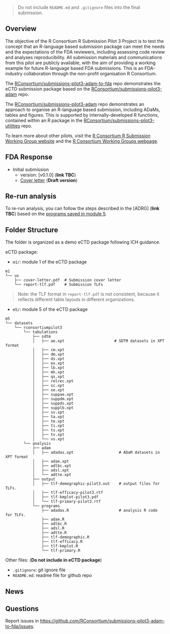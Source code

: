> Do not include `README.md` and `.gitignore` files into the final submission. 

## Overview

The objective of the R Consortium R Submission Pilot 3 Project is to 
test the concept that an R-language based submission package can meet 
the needs and the expectations of the FDA reviewers, 
including assessing code review and analyses reproducibility. 
All submission materials and communications from this pilot are publicly available, 
with the aim of providing a working example for future R-language based FDA submissions.
This is an FDA-industry collaboration through the non-profit organisation R Consortium.

The [RConsortium/submissions-pilot3-adam-to-fda](https://github.com/RConsortium/submissions-pilot3-adam-to-fda)
repo demonstrates the eCTD submission package based on the [RConsortium/submissions-pilot3-adam](https://github.com/RConsortium/submissions-pilot3-adam) repo.  

The [RConsortium/submissions-pilot3-adam](https://github.com/RConsortium/submissions-pilot3-adam) repo demonstrates an approach to organise an R-language based submission, including ADaMs, tables and figures. This is supported by internally-developed R functions, contained within an R package in the [RConsortium/submissions-pilot3-utilities](https://github.com/RConsortium/submissions-pilot3-utilities) repo.

To learn more about other pilots, visit the [R Consortium R Submission Working Group website](https://rconsortium.github.io/submissions-wg/) and the [R Consortium Working Groups webpage](https://www.r-consortium.org/all-projects/isc-working-groups).

## FDA Response 

- Initial submission
  + version: [v0.1.0] (**link TBC**)
  + [Cover letter](https://github.com/RConsortium/submissions-pilot3-adam-to-fda/blob/main/m1/us/cover-letter.pdf) (**Draft version**)
  
## Re-run analysis 

To re-run analysis, you can follow the steps described in the 
[ADRG] (**link TBC**) based on the 
[programs saved in module 5](https://github.com/RConsortium/submissions-pilot3-adam-to-fda/tree/main/m5/datasets/rconsortiumpilot1/analysis/adam/programs). 

## Folder Structure 

The folder is organized as a demo eCTD package following ICH guidance. 

eCTD package: 

- `m1/`: module 1 of the eCTD package

```
m1
└── us
    ├── cover-letter.pdf  # Submission cover letter
    └── report-tlf.pdf    # Submission TLFs 
```

> Note: the TLF format in `report-tlf.pdf` is not consistent, 
> because it reflects different table layouts in different organizations. 

- `m5/`: module 5 of the eCTD package

```
m5
└── datasets
    └── rconsortiumpilot3
        └── tabulations
            ├── sdtm
            │   ├── ae.xpt                      # SDTM datasets in XPT format
            │   ├── cm.xpt
            │   ├── dm.xpt
            │   ├── ds.xpt
            │   ├── ex.xpt
            │   ├── lb.xpt
            │   ├── mh.xpt
            │   ├── qs.xpt
            │   ├── relrec.xpt
            │   ├── sc.xpt
            │   ├── se.xpt
            │   ├── suppae.xpt
            │   ├── suppdm.xpt
            │   ├── suppds.xpt
            │   ├── supplb.xpt
            │   ├── sv.xpt
            │   ├── ta.xpt
            │   ├── te.xpt
            │   ├── ti.xpt
            │   ├── ts.xpt
            │   ├── tv.xpt
            │   └── vs.xpt
        └── analysis
            ├── adam
            │   ├── adadas.xpt                    # ADaM datasets in XPT format
            │   ├── adae.xpt
            │   ├── adlbc.xpt
            │   ├── adsl.xpt
            │   └── adtte.xpt
            ├── output
            │   ├── tlf-demographic-pilot3.out    # output files for TLFs. 
            │   ├── tlf-efficacy-pilot3.rtf
            │   ├── tlf-kmplot-pilot3.pdf
            │   └── tlf-primary-pilot3.rtf
            └── programs
                ├── adadas.R                      # analysis R code for TLFs.   
                ├── adae.R
                ├── adlbc.R
                ├── adsl.R
                ├── adtte.R
                ├── tlf-demographic.R
                ├── tlf-efficacy.R
                ├── tlf-kmplot.R
                └── tlf-primary.R
```
Other files: (**Do not include in eCTD package**)

- `.gitignore`: git ignore file
- `README.md`: readme file for github repo

## News

## Questions 

Report issues in <https://github.com/RConsortium/submissions-pilot3-adam-to-fda/issues>.
